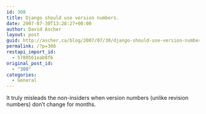 ```yaml
---
id: 308
title: Django should use version numbers.
date: 2007-07-30T13:28:27+00:00
author: David Ascher
layout: post
guid: http://ascher.ca/blog/2007/07/30/django-should-use-version-numbers/
permalink: /?p=308
restapi_import_id:
  - 5780561eab8f6
original_post_id:
  - "308"
categories:
  - General
---
```

It truly misleads the non-insiders when version numbers (unlike revision numbers) don&#8217;t change for months.